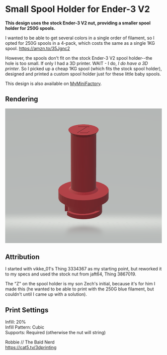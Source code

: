 # Small Spool Holder for Ender-3 V2

**This design uses the stock Ender-3 V2 nut, providing a smaller spool holder for 250G spools.**

I wanted to be able to get several colors in a single order of filament, so I opted for 250G spools in a 4-pack, which costs the same as a single 1KG spool. https://amzn.to/35Jgnc2

However, the spools don't fit on the stock Ender-3 V2 spool holder--the hole is too small. If only I had a 3D printer. WAIT - I do, *I do have a 3D printer*. So I picked up a cheap 1KG spool (which fits the stock spool holder), designed and printed a custom spool holder just for these little baby spools.

This design is also available on [MyMiniFactory](https://www.myminifactory.com/object/3d-print-139585).

## Rendering

![Small Spool for Ender-3 v2](preview.png?raw=true "Rendering of Small Spool for Ender-3 v2")

## Attribution

I started with vikke_01's Thing 3334367 as my starting point, but reworked it to my specs and used the stock nut from jaft64, Thing 3867019.

The "Z" on the spool holder is my son Zech's initial, because it's for him I made this (he wanted to be able to print with the 250G blue filament, but couldn't until I came up with a solution).

## Print Settings

Infill: 20%\
Infill Pattern: Cubic\
Supports: Required (otherwise the nut will string)

Robbie // The Bald Nerd\
https://cat5.tv/3dprinting
